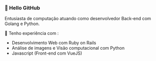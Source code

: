 ### :mage: Hello GitHub 
Entusiasta de computação atuando como desenvolvedor Back-end com Golang e Python.

:hammer: Tenho experiência com :
- Desenvolvimento Web com Ruby on Rails 
- Análise de imagens e Visão computacional com Python
- Javascript (Front-end com VueJS)


<!--
**ynhummel/ynhummel** is a ✨ _special_ ✨ repository because its `README.md` (this file) appears on your GitHub profile.

Here are some ideas to get you started:

- 🔭 I’m currently working on ...
- 🌱 I’m currently learning ...
- 👯 I’m looking to collaborate on ...
- 🤔 I’m looking for help with ...
- 💬 Ask me about ...
- 📫 How to reach me: ...
- 😄 Pronouns: ...
- ⚡ Fun fact: ...
-->
